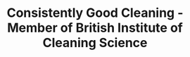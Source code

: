 ---
order: 2
icon: "/icons/handshake.svg"
title: "<b>Consistently Good Cleaning</b> - Member of British Institute of Cleaning Science"
---